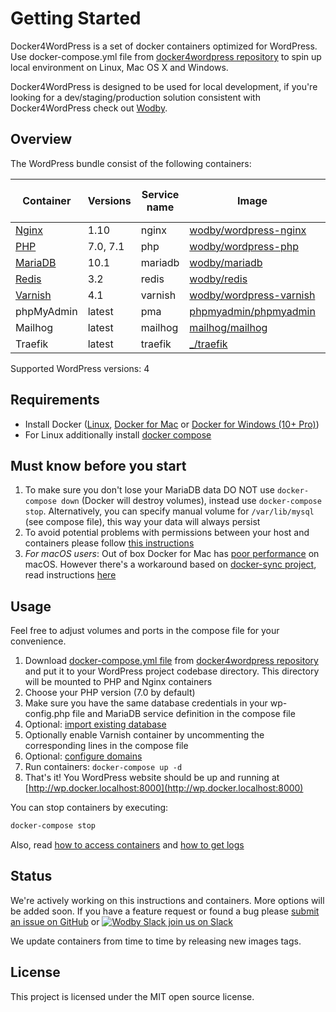 # Getting Started

Docker4WordPress is a set of docker containers optimized for WordPress. Use docker-compose.yml file from [docker4wordpress repository](https://github.com/wodby/docker4wordpress) to spin up local environment on Linux, Mac OS X and Windows. 

Docker4WordPress is designed to be used for local development, if you're looking for a dev/staging/production solution consistent with Docker4WordPress check out [Wodby](https://wodby.com). 

## Overview

The WordPress bundle consist of the following containers:

[wodby/wordpress-nginx]: https://github.com/wodby/wordpress-nginx
[wodby/wordpress-php]: https://github.com/wodby/wordpress-php
[wodby/mariadb]: https://github.com/wodby/mariadb
[wodby/redis]: https://github.com/wodby/redis
[wodby/wordpress-varnish]: https://github.com/wodby/wordpress-varnish
[phpmyadmin/phpmyadmin]: https://hub.docker.com/r/phpmyadmin/phpmyadmin
[mailhog/mailhog]: https://hub.docker.com/r/mailhog/mailhog
[_/traefik]: https://hub.docker.com/_/traefik

| Container | Versions | Service name | Image | Enabled by default |
| --------- | -------- | ------------ | ----- | ------------------ |
| [Nginx](containers/nginx.md)         | 1.10     | nginx     | [wodby/wordpress-nginx]   | ✓ |
| [PHP](containers/php.md)             | 7.0, 7.1 | php       | [wodby/wordpress-php]     | ✓ |
| [MariaDB](containers/mariadb.md)     | 10.1     | mariadb   | [wodby/mariadb]           | ✓ |
| [Redis](containers/redis.md)         | 3.2      | redis     | [wodby/redis]             | ✓ |
| [Varnish](containers/varnish.md)     | 4.1      | varnish   | [wodby/wordpress-varnish] |   |
| phpMyAdmin                           | latest   | pma       | [phpmyadmin/phpmyadmin]   | ✓ |
| Mailhog                              | latest   | mailhog   | [mailhog/mailhog]         | ✓ |
| Traefik                              | latest   | traefik   | [_/traefik]               |   |

Supported WordPress versions: 4

## Requirements

* Install Docker ([Linux](https://docs.docker.com/engine/installation), [Docker for Mac](https://docs.docker.com/engine/installation/mac) or [Docker for Windows (10+ Pro)](https://docs.docker.com/engine/installation/windows))
* For Linux additionally install [docker compose](https://docs.docker.com/compose/install)

## Must know before you start

1. To make sure you don't lose your MariaDB data DO NOT use `docker-compose down` (Docker will destroy volumes), instead use `docker-compose stop`. Alternatively, you can specify manual volume for `/var/lib/mysql` (see compose file), this way your data will always persist 
2. To avoid potential problems with permissions between your host and containers please follow [this instructions](permissions.md)
3. _For macOS users_: Out of box Docker for Mac has [poor performance](https://github.com/Wodby/docker4wordpress/issues/4) on macOS. However there's a workaround based on [docker-sync project](https://github.com/EugenMayer/docker-sync/), read instructions [here](macos.md)

## Usage 

Feel free to adjust volumes and ports in the compose file for your convenience.

1. Download [docker-compose.yml file](https://github.com/wodby/docker4wordpress/blob/master/docker-compose.yml) from [docker4wordpress repository](https://github.com/wodby/docker4wordpress) and put it to your WordPress project codebase directory. This directory will be mounted to PHP and Nginx containers 
2. Choose your PHP version (7.0 by default)
3. Make sure you have the same database credentials in your wp-config.php file and MariaDB service definition in the compose file 
4. Optional: [import existing database](containers/mariadb.md#import-existing-database)
6. Optionally enable Varnish container by uncommenting the corresponding lines in the compose file
7. Optional: [configure domains](domains.md)
8. Run containers: `docker-compose up -d`
9. That's it! You WordPress website should be up and running at [http://wp.docker.localhost:8000](http://wp.docker.localhost:8000)

You can stop containers by executing:
```bash
docker-compose stop
```

Also, read [how to access containers](access.md) and [how to get logs](logs.md)

## Status

We're actively working on this instructions and containers. More options will be added soon. If you have a feature request or found a bug please [submit an issue on GitHub](https://github.com/wodby/docker4wordpress/issues/new) or [![Wodby Slack](https://www.google.com/s2/favicons?domain=www.slack.com) join us on Slack](https://slack.wodby.com/)

We update containers from time to time by releasing new images tags.

## License

This project is licensed under the MIT open source license.
